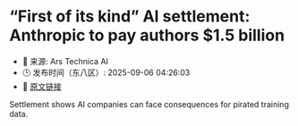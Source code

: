 # “First of its kind” AI settlement: Anthropic to pay authors $1.5 billion
- 📅 来源: Ars Technica AI
- 🕒 发布时间（东八区）: 2025-09-06 04:26:03
- 🔗 [原文链接](https://arstechnica.com/tech-policy/2025/09/first-of-its-kind-ai-settlement-anthropic-to-pay-authors-1-5-billion/)

Settlement shows AI companies can face consequences for pirated training data.